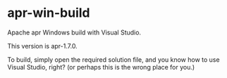 # apr-win-build

Apache apr Windows build with Visual Studio.

This version is apr-1.7.0.

To build, simply open the required solution file, and
you know how to use Visual Studio, right?
(or perhaps this is the wrong place for you.)
